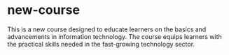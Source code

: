# new-course
This is a new course designed to educate learners on the basics and advancements in information technology. The course equips learners with the practical skills needed in the fast-growing technology sector.
